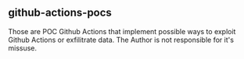 ## github-actions-pocs

Those are POC Github Actions that implement possible ways to exploit Github Actions or exfilitrate data.
The Author is not responsible for it's missuse.
